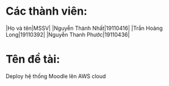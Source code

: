 
# Các thành viên:

|Họ và tên|MSSV|
|Nguyễn Thành Nhất|19110416|
|Trần Hoàng Long|19110392|
|Nguyễn Thanh Phước|19110436|

# Tên đề tài: 
 Deploy hệ thống Moodle lên AWS cloud
